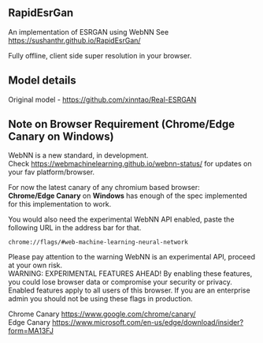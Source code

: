 ## RapidEsrGan

An implementation of ESRGAN using WebNN
See https://sushanthr.github.io/RapidEsrGan/

Fully offline, client side super resolution in your browser.

## Model details
Original model - https://github.com/xinntao/Real-ESRGAN

## Note on Browser Requirement (Chrome/Edge Canary on Windows)

WebNN is a new standard, in development.<br>
Check https://webmachinelearning.github.io/webnn-status/ for updates on your fav platform/browser.<br>


For now the latest canary of any chromium based browser:<br>
**Chrome/Edge Canary** on **Windows** has enough of the spec implemented for this implementation to work.<br>

You would also need the experimental WebNN API enabled, paste the following URL in the address bar for that.
```
chrome://flags/#web-machine-learning-neural-network
```
Please pay attention to the warning WebNN is an experimental API, proceed at your own risk.<br>
WARNING: EXPERIMENTAL FEATURES AHEAD! By enabling these features, you could lose browser data or compromise your security or privacy. Enabled features apply to all users of this browser. If you are an enterprise admin you should not be using these flags in production.

Chrome Canary https://www.google.com/chrome/canary/ <br>
Edge Canary https://www.microsoft.com/en-us/edge/download/insider?form=MA13FJ
